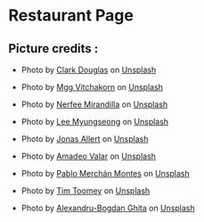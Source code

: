 # Restaurant Page

## Picture credits :
    
* Photo by <a href="https://unsplash.com/@clark_douglas?utm_content=creditCopyText&utm_medium=referral&utm_source=unsplash">Clark Douglas</a> on <a href="https://unsplash.com/photos/pasta-dish-on-blue-ceramic-bowl-17ZU9BPy_Q4?utm_content=creditCopyText&utm_medium=referral&utm_source=unsplash">Unsplash</a>
  
*  Photo by <a href="https://unsplash.com/@mggbox?utm_content=creditCopyText&utm_medium=referral&utm_source=unsplash">Mgg Vitchakorn</a> on <a href="https://unsplash.com/photos/pasta-in-tomato-sauce-PLyJqEJVre0?utm_content=creditCopyText&utm_medium=referral&utm_source=unsplash">Unsplash</a>
  
* Photo by <a href="https://unsplash.com/@nerfee?utm_content=creditCopyText&utm_medium=referral&utm_source=unsplash">Nerfee Mirandilla</a> on <a href="https://unsplash.com/photos/white-ceramic-plate-with-food-o1EDsUFmuXQ?utm_content=creditCopyText&utm_medium=referral&utm_source=unsplash">Unsplash</a>
  
*  Photo by <a href="https://unsplash.com/@yvonnemorgun?utm_content=creditCopyText&utm_medium=referral&utm_source=unsplash">Lee Myungseong</a> on <a href="https://unsplash.com/photos/group-of-people-eating-on-backyard-y1XXWct5rBo?utm_content=creditCopyText&utm_medium=referral&utm_source=unsplash">Unsplash</a>
  
*  Photo by <a href="https://unsplash.com/@visuallert?utm_content=creditCopyText&utm_medium=referral&utm_source=unsplash">Jonas Allert</a> on <a href="https://unsplash.com/photos/a-bottle-of-wine-sitting-on-top-of-a-table-filled-with-food-5uuuSWgUGow?utm_content=creditCopyText&utm_medium=referral&utm_source=unsplash">Unsplash</a>
  
*  Photo by <a href="https://unsplash.com/@valar_a?utm_content=creditCopyText&utm_medium=referral&utm_source=unsplash">Amadeo Valar</a> on <a href="https://unsplash.com/photos/clear-footed-wine-glass-DXwIJbiMmn8?utm_content=creditCopyText&utm_medium=referral&utm_source=unsplash">Unsplash</a>
  
*  Photo by <a href="https://unsplash.com/@pablomerchanm?utm_content=creditCopyText&utm_medium=referral&utm_source=unsplash">Pablo Merchán Montes</a> on <a href="https://unsplash.com/photos/woman-holding-fork-in-front-table-Orz90t6o0e4?utm_content=creditCopyText&utm_medium=referral&utm_source=unsplash">Unsplash</a>
  
  
*  Photo by <a href="https://unsplash.com/@covertnine?utm_content=creditCopyText&utm_medium=referral&utm_source=unsplash">Tim Toomey</a> on <a href="https://unsplash.com/photos/sliced-bread-on-white-ceramic-plate-STqHLqMne3k?utm_content=creditCopyText&utm_medium=referral&utm_source=unsplash">Unsplash</a>
  
*  Photo by <a href="https://unsplash.com/@bogzilla?utm_content=creditCopyText&utm_medium=referral&utm_source=unsplash">Alexandru-Bogdan Ghita</a> on <a href="https://unsplash.com/photos/roasted-ribs-with-sliced-tomatoes-and-potatoes-UeYkqQh4PoI?utm_content=creditCopyText&utm_medium=referral&utm_source=unsplash">Unsplash</a>
  
